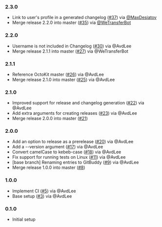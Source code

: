 ### 2.3.0
- Link to user's profile in a generated changelog ([#37](https://github.com/WeTransfer/GitBuddy/pull/37)) via [@MaxDesiatov](https://github.com/MaxDesiatov)
- Merge release 2.2.0 into master ([#35](https://github.com/WeTransfer/GitBuddy/pull/35)) via [@WeTransferBot](https://github.com/WeTransferBot)

### 2.2.0
- Username is not included in Changelog ([#30](https://github.com/WeTransfer/GitBuddy/issues/30)) via @AvdLee
- Merge release 2.1.1 into master ([#27](https://github.com/WeTransfer/GitBuddy/pull/27)) via @WeTransferBot

### 2.1.1
- Reference OctoKit master ([#26](https://github.com/WeTransfer/GitBuddy/pull/26)) via @AvdLee
- Merge release 2.1.0 into master ([#25](https://github.com/WeTransfer/GitBuddy/pull/25)) via @AvdLee

### 2.1.0
- Improved support for release and changelog generation ([#22](https://github.com/WeTransfer/GitBuddy/pull/22)) via @AvdLee
- Add extra arguments for creating releases ([#23](https://github.com/WeTransfer/GitBuddy/pull/23)) via @AvdLee
- Merge release 2.0.0 into master ([#21](https://github.com/WeTransfer/GitBuddy/pull/21))

### 2.0.0
- Add an option to release as a prerelease ([#20](https://github.com/WeTransfer/GitBuddy/pull/20)) via @AvdLee
- Add a --version argument ([#17](https://github.com/WeTransfer/GitBuddy/issues/17)) via @AvdLee
- Convert camelCase to kebeb-case ([#18](https://github.com/WeTransfer/GitBuddy/issues/18)) via @AvdLee
- Fix support for running tests on Linux ([#11](https://github.com/WeTransfer/GitBuddy/pull/11)) via @AvdLee
- [base branch] Renaming entries to GitBuddy ([#9](https://github.com/WeTransfer/GitBuddy/pull/9)) via @AvdLee
- Merge release 1.0.0 into master ([#8](https://github.com/WeTransfer/GitBuddy/pull/8))

### 1.0.0

- Implement CI ([#5](https://github.com/WeTransfer/GitBuddy/issues/5)) via @AvdLee
- Base setup ([#3](https://github.com/WeTransfer/GitBuddy/pull/3)) via @AvdLee

### 0.1.0

- Initial setup
